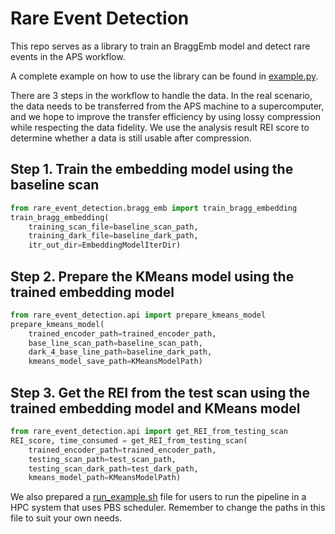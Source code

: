 # Rare Event Detection

This repo serves as a library to train an BraggEmb model and detect rare events in the APS workflow.

A complete example on how to use the library can be found in [example.py](example.py).

There are 3 steps in the workflow to handle the data. In the real scenario, the data needs to be transferred from the APS machine to a supercomputer, and we hope to improve the transfer efficiency by using lossy compression while respecting the data fidelity. We use the analysis result REI score to determine whether a data is still usable after compression.

## Step 1. Train the embedding model using the baseline scan

```python
from rare_event_detection.bragg_emb import train_bragg_embedding
train_bragg_embedding(
    training_scan_file=baseline_scan_path,
    training_dark_file=baseline_dark_path,
    itr_out_dir=EmbeddingModelIterDir)
```

## Step 2. Prepare the KMeans model using the trained embedding model

```python
from rare_event_detection.api import prepare_kmeans_model
prepare_kmeans_model(
    trained_encoder_path=trained_encoder_path,
    base_line_scan_path=baseline_scan_path,
    dark_4_base_line_path=baseline_dark_path,
    kmeans_model_save_path=KMeansModelPath)
```

## Step 3. Get the REI from the test scan using the trained embedding model and KMeans model

```python
from rare_event_detection.api import get_REI_from_testing_scan
REI_score, time_consumed = get_REI_from_testing_scan(
    trained_encoder_path=trained_encoder_path,
    testing_scan_path=test_scan_path,
    testing_scan_dark_path=test_dark_path,
    kmeans_model_path=KMeansModelPath)
```

We also prepared a [run_example.sh](run_example.sh) file for users to run the pipeline in a HPC system that uses PBS scheduler. Remember to change the paths in this file to suit your own needs.
